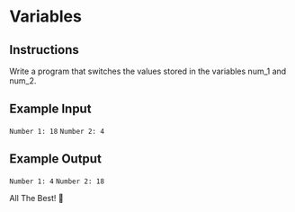 # Variables

## Instructions

Write a program that switches the values stored in the variables num_1 and num_2.

## Example Input

`Number 1: 18`
`Number 2: 4`

## Example Output

`Number 1: 4`
`Number 2: 18`

All The Best! 🤜
